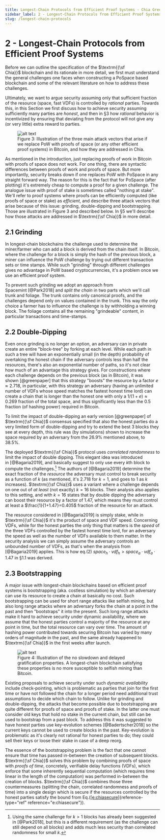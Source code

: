 ```yaml
---
title: Longest-Chain Protocols from Efficient Proof Systems - Chia Green Paper
sidebar_label: 2 - Longest-Chain Protocols from Efficient Proof Systems
slug: /longest-chain-protocols
---
```


# 2 - Longest-Chain Protocols from Efficient Proof Systems

Before we can outline the specification of the $\textrm{{\sf Chia}}$ blockchain and its rationale in more detail, we first must understand the general challenges one faces when constructing a PoSpace based blockchain and some of the relevant literature on how to address these challenges.

Ultimately, we want to argue security assuming only that sufficient fraction of the resource (space, fast VDFs) is controlled by *rational* parties. Towards this, in this Section we first discuss how to achieve security assuming sufficiently many parties are *honest*, and then in §3 how *rational* behavior is incentivized by ensuring that deviating from the protocol will not give any (or very little) extra reward to parties.

<figure>
	<img src="/img/green-paper/3Issues.png" alt="alt text" />
	<figcaption>Figure 3: Illustration of the three main attack vectors that arise if we replace PoW with proofs of space (or any other efficient proof systems) in Bitcoin, and how they are addressed in Chia.</figcaption>
</figure>

As mentioned in the introduction, just replacing proofs of work in Bitcoin with proofs of space does not work. For one thing, there are syntactic differences between proofs of work and proofs of space. But more importantly, security breaks down if one replaces PoW with PoSpace in any straight forward way. The reason for this is the fact that for PoSpace (after plotting) it's extremely cheap to compute a proof for a given challenge. The analogue issue with proof of stake is sometimes called "nothing at stake\". We'll refer to proof systems where proofs can be efficiently computed (like proofs of space or stake) as *efficient*, and describe three attack vectors that arise because of this issue: grinding, double-dipping and bootstrapping. Those are illustrated in Figure 3 and described below. In §5 we'll describe how those attacks are addressed in $\textrm{{\sf Chia}}$ in more detail.

## 2.1	Grinding

In longest-chain blockchains the challenge used to determine the miner/farmer who can add a block is derived from the chain itself. In Bitcoin, where the challenge for a block is simply the hash of the previous block, a miner can influence the PoW challenge by trying out different transaction sets or time stamps. While such "grinding" through different challenges gives no advantage in PoW based cryptocurrencies, it's a problem once we use an efficient proof system.

To prevent such grinding we adopt an approach from Spacemint [@Park2018] and *split the chain* in two parts which we'll call trunk and foliage. The trunk contains only canonical proofs, and the challenges depend only on values contained in the trunk. This way the only choice a farmer has to influence the challenge is by withholding a winning block. The foliage contains all the remaining "grindeable" content, in particular transactions and time-stamps.

## 2.2 Double-Dipping

Even once grinding is no longer an option, an adversary can in private create an entire "block-tree" by forking at each level. While each path in such a tree will have an exponentially small (in the depth) probability of overtaking the honest chain if the adversary controls less than half the resources, there's also an exponential number of paths, so it's not clear how much of an advantage this strategy gives. For constructions where each challenge depends on the previous block (as in Bitcoin), it was shown [@greenpaper] that this strategy "boosts" the resource by a factor $e\approx 2.718$, in particular, with this strategy an adversary (having an unlimited number of VDFs whose speed matches the fastest honest time lord) can create a chain that is longer than the honest one with only a $1/(1+e)\approx 0.269$ fraction of the total space, and thus significantly less than the $0.5$ fraction (of hashing power) required in Bitcoin.

To limit the impact of double-dipping an early version [@greenpaper] of $\textrm{{\sf Chia}}$ consensus specified that also the honest parties do a very limited form of double-dipping and try to extend the best $3$ blocks they see at every depth, this rule was (by simulations) shown to increase the space required by an adversary from the $26.9\%$ mentioned above, to $38.5\%$.

The deployed $\textrm{{\sf Chia}}$ protocol uses *correlated randomness* to limit the impact of double dipping. This elegant idea was introduced in [@Bagaria2019], and basically suggest to only use every $k$th block to compute the challenges.[^1] The authors of [@Bagaria2019] determine the exact fraction of the *resource* the adversary must control to break security as a function of $k$ (as mentioned, it's $2.718$ for $k=1$, and goes to $1$ as $k$ increases). $\textrm{{\sf Chia}}$ uses a variant where a challenge depends on one out of *at least* (not exactly) $k=16$ blocks. Their analysis also applies to this setting, and with $k=16$ states that by double dipping the adversary can boost their resource by a factor of $1.47$, which means they must control at least a $\frac{1}{1+1.47}=0.405$ fraction of the resource for an attack.

The resource considered in [@Bagaria2019] is simply stake, while in $\textrm{{\sf Chia}}$ it's the product of space and VDF speed. Concerning VDFs, while for the honest parties the only thing that matters is the *speed* of the three VDFs controlled by the fastest honest time lord, for an adversary the speed as well as the number of VDFs available to them matter. In the security analysis we can simply assume the adversary controls an unbounded number of VDFs, as that's when the analysis from [@Bagaria2019] applies. This is how eq.(2) $space_h\cdot vdf_h > space_a \cdot vdf_a \cdot 1.47$ in §1.1 was derived.

## 2.3 Bootstrapping

A major issue with longest-chain blockchains based on efficient proof systems is bootstrapping (aka. costless simulation) by which an adversary can use its resource to create a chain at basically no cost. Such bootstrapping can be used for short range attacks like selfish mining, but also long range attacks where an adversary forks the chain at a point in the past and then "bootstraps" it into the present. Such long range attacks make it hard to achieve security under dynamic availability, where we assume that the honest parties control a majority of the resource at any point in time, but the total resource can vary over time. The amount of hashing power contributed towards securing Bitcoin has varied by many orders of magnitude in the past, and the same already happened to $\textrm{{\sf Chia}}$ in the first weeks after launch.

<figure>
	<img src="/img/green-paper/delayed-gratification.png" alt="alt text" />
	<figcaption>Figure 4: Illustration of the no slowdown and delayed gratification properties. A longest-chain blockchain satisfying these properties is no more susceptible to selfish mining than Bitcoin.</figcaption>
</figure>

Existing proposals to achieve security under such *dynamic availability* include check-pointing, which is problematic as parties that join for the first time or have not followed the chain for a longer period need additional trust assumptions to decide which chain to follow. Unlike for grinding and double-dipping, the attacks that become possible due to bootstrapping are quite different for proofs of space and proofs of stake. In the latter one must consider old keys that hold no stake in the current chain, but still can be used to bootstrap from a past block. To address this it was suggested to have honest parties use key-evolution schemes [@Badertscher2018] so the current keys cannot be used to create blocks in the past. Key-evolution is problematic as it's clearly not rational for honest parties to do; they could sell their keys or loose their stake in case of a deep reorg.

The essence of the bootstrapping problem is the fact that one cannot ensure that time has passed in-between the creation of subsequent blocks. $\textrm{{\sf Chia}}$ solves this problem by combining proofs of space with *proofs of time*, concretely, verifiable delay functions (VDFs), which enforce that some inherently sequential computation (which requires time linear in the length of the computation) was performed in-between the creation of blocks. $\textrm{{\sf Chia}}$ combines those three countermeasures (splitting the chain, correlated randomness and proofs of time) into a single design which is secure if the resources controlled by the honest parties satisfy the bound from Eq.([\[e:chiasecure\]](#e:chiasecure){reference-type="ref" reference="e:chiasecure"}).

[^1]: Using the same challenge for $k>1$ blocks has already been suggested in [@Park2018], but this is a different requirement (as the challenge can still depend on all blocks) and adds much less security than correlated randomness for small $k$.